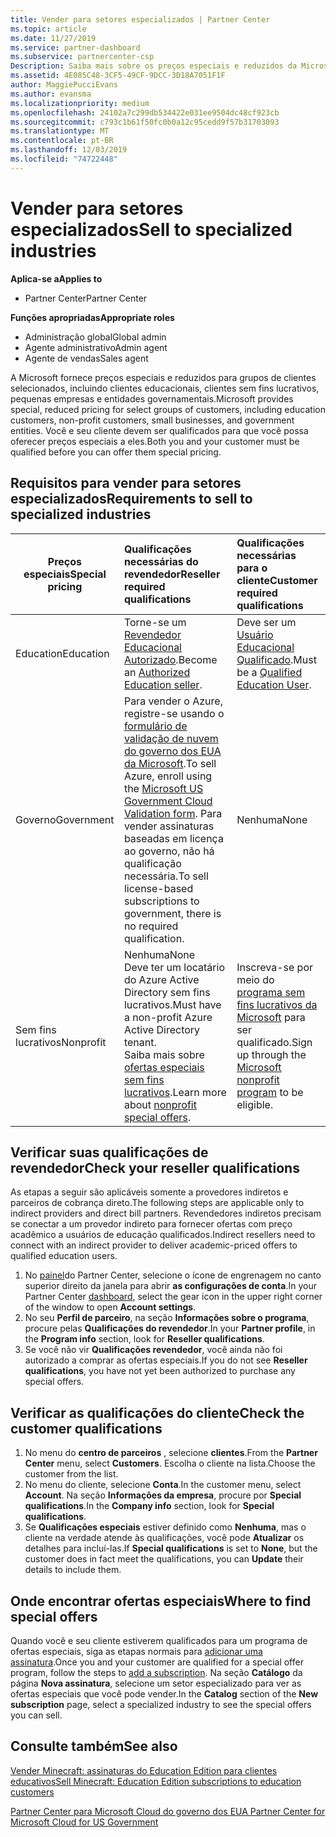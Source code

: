 ```yaml
---
title: Vender para setores especializados | Partner Center
ms.topic: article
ms.date: 11/27/2019
ms.service: partner-dashboard
ms.subservice: partnercenter-csp
Description: Saiba mais sobre os preços especiais e reduzidos da Microsoft para determinados grupos de clientes, incluindo clientes educativos, clientes sem fins lucrativos e usuários do governo.
ms.assetid: 4E085C48-3CF5-49CF-9DCC-3D18A7051F1F
author: MaggiePucciEvans
ms.author: evansma
ms.localizationpriority: medium
ms.openlocfilehash: 24102a7c299db534422e031ee9504dc48cf923cb
ms.sourcegitcommit: c793c1b61f50fc0b0a12c95cedd9f57b31703093
ms.translationtype: MT
ms.contentlocale: pt-BR
ms.lasthandoff: 12/03/2019
ms.locfileid: "74722448"
---
```

# <a name="sell-to-specialized-industries"></a><span data-ttu-id="1d557-103">Vender para setores especializados</span><span class="sxs-lookup"><span data-stu-id="1d557-103">Sell to specialized industries</span></span>

<span data-ttu-id="1d557-104">**Aplica-se a**</span><span class="sxs-lookup"><span data-stu-id="1d557-104">**Applies to**</span></span>

- <span data-ttu-id="1d557-105">Partner Center</span><span class="sxs-lookup"><span data-stu-id="1d557-105">Partner Center</span></span>

<span data-ttu-id="1d557-106">**Funções apropriadas**</span><span class="sxs-lookup"><span data-stu-id="1d557-106">**Appropriate roles**</span></span>

- <span data-ttu-id="1d557-107">Administração global</span><span class="sxs-lookup"><span data-stu-id="1d557-107">Global admin</span></span>
- <span data-ttu-id="1d557-108">Agente administrativo</span><span class="sxs-lookup"><span data-stu-id="1d557-108">Admin agent</span></span>
- <span data-ttu-id="1d557-109">Agente de vendas</span><span class="sxs-lookup"><span data-stu-id="1d557-109">Sales agent</span></span>

<span data-ttu-id="1d557-110">A Microsoft fornece preços especiais e reduzidos para grupos de clientes selecionados, incluindo clientes educacionais, clientes sem fins lucrativos, pequenas empresas e entidades governamentais.</span><span class="sxs-lookup"><span data-stu-id="1d557-110">Microsoft provides special, reduced pricing for select groups of customers, including education customers, non-profit customers, small businesses, and government entities.</span></span> <span data-ttu-id="1d557-111">Você e seu cliente devem ser qualificados para que você possa oferecer preços especiais a eles.</span><span class="sxs-lookup"><span data-stu-id="1d557-111">Both you and your customer must be qualified before you can offer them special pricing.</span></span> 

## <a name="requirements-to-sell-to-specialized-industries"></a><span data-ttu-id="1d557-112">Requisitos para vender para setores especializados</span><span class="sxs-lookup"><span data-stu-id="1d557-112">Requirements to sell to specialized industries</span></span>

|<span data-ttu-id="1d557-113">**Preços especiais**</span><span class="sxs-lookup"><span data-stu-id="1d557-113">**Special pricing**</span></span>   |<span data-ttu-id="1d557-114">**Qualificações necessárias do revendedor**</span><span class="sxs-lookup"><span data-stu-id="1d557-114">**Reseller required qualifications**</span></span>   |<span data-ttu-id="1d557-115">**Qualificações necessárias para o cliente**</span><span class="sxs-lookup"><span data-stu-id="1d557-115">**Customer required qualifications**</span></span>   |
|----------------------------|:---------------------------------|:------------------------------------------|
|<span data-ttu-id="1d557-116">Education</span><span class="sxs-lookup"><span data-stu-id="1d557-116">Education</span></span>   |<span data-ttu-id="1d557-117">Torne-se um [Revendedor Educacional Autorizado](https://www.mepn.com).</span><span class="sxs-lookup"><span data-stu-id="1d557-117">Become an [Authorized Education seller](https://www.mepn.com).</span></span>   | <span data-ttu-id="1d557-118">Deve ser um [Usuário Educacional Qualificado](https://www.microsoftvolumelicensing.com/DocumentSearch.aspx?Mode=3&DocumentTypeId=7).</span><span class="sxs-lookup"><span data-stu-id="1d557-118">Must be a [Qualified Education User](https://www.microsoftvolumelicensing.com/DocumentSearch.aspx?Mode=3&DocumentTypeId=7).</span></span>   |
|<span data-ttu-id="1d557-119">Governo</span><span class="sxs-lookup"><span data-stu-id="1d557-119">Government</span></span>   |<span data-ttu-id="1d557-120">Para vender o Azure, registre-se usando o [formulário de validação de nuvem do governo dos EUA da Microsoft](https://azuregov.microsoft.com/csp).</span><span class="sxs-lookup"><span data-stu-id="1d557-120">To sell Azure, enroll using the [Microsoft US Government Cloud Validation form](https://azuregov.microsoft.com/csp).</span></span> <span data-ttu-id="1d557-121">Para vender assinaturas baseadas em licença ao governo, não há qualificação necessária.</span><span class="sxs-lookup"><span data-stu-id="1d557-121">To sell license-based subscriptions to government, there is no required qualification.</span></span>|   <span data-ttu-id="1d557-122">Nenhuma</span><span class="sxs-lookup"><span data-stu-id="1d557-122">None</span></span>|
|<span data-ttu-id="1d557-123">Sem fins lucrativos</span><span class="sxs-lookup"><span data-stu-id="1d557-123">Nonprofit</span></span>  |<span data-ttu-id="1d557-124">Nenhuma</span><span class="sxs-lookup"><span data-stu-id="1d557-124">None</span></span><br><span data-ttu-id="1d557-125">Deve ter um locatário do Azure Active Directory sem fins lucrativos.</span><span class="sxs-lookup"><span data-stu-id="1d557-125">Must have a non-profit Azure Active Directory tenant.</span></span><br><span data-ttu-id="1d557-126">Saiba mais sobre [ofertas especiais sem fins lucrativos](https://assetsprod.microsoft.com/mpn/nonprofit-skus-in-csp-faq.pdf).</span><span class="sxs-lookup"><span data-stu-id="1d557-126">Learn more about [nonprofit special offers](https://assetsprod.microsoft.com/mpn/nonprofit-skus-in-csp-faq.pdf).</span></span>   |<span data-ttu-id="1d557-127">Inscreva-se por meio do [programa sem fins lucrativos da Microsoft](https://nonprofit.microsoft.com/#/register) para ser qualificado.</span><span class="sxs-lookup"><span data-stu-id="1d557-127">Sign up through the [Microsoft nonprofit program](https://nonprofit.microsoft.com/#/register) to be eligible.</span></span>   |


## <a name="check-your-reseller-qualifications"></a><span data-ttu-id="1d557-128">Verificar suas qualificações de revendedor</span><span class="sxs-lookup"><span data-stu-id="1d557-128">Check your reseller qualifications</span></span>

<span data-ttu-id="1d557-129">As etapas a seguir são aplicáveis somente a provedores indiretos e parceiros de cobrança direto.</span><span class="sxs-lookup"><span data-stu-id="1d557-129">The following steps are applicable only to indirect providers and direct bill partners.</span></span> <span data-ttu-id="1d557-130">Revendedores indiretos precisam se conectar a um provedor indireto para fornecer ofertas com preço acadêmico a usuários de educação qualificados.</span><span class="sxs-lookup"><span data-stu-id="1d557-130">Indirect resellers need to connect with an indirect provider to deliver academic-priced offers to qualified education users.</span></span> 

1.  <span data-ttu-id="1d557-131">No [painel](https://partner.microsoft.com/dashboard)do Partner Center, selecione o ícone de engrenagem no canto superior direito da janela para abrir **as configurações de conta**.</span><span class="sxs-lookup"><span data-stu-id="1d557-131">In your Partner Center [dashboard](https://partner.microsoft.com/dashboard), select the gear icon in the upper right corner of the window to open **Account settings**.</span></span>
2.  <span data-ttu-id="1d557-132">No seu **Perfil de parceiro**, na seção **Informações sobre o programa**, procure pelas **Qualificações do revendedor**.</span><span class="sxs-lookup"><span data-stu-id="1d557-132">In your **Partner profile**, in the **Program info** section, look for **Reseller qualifications**.</span></span>
3.  <span data-ttu-id="1d557-133">Se você não vir **Qualificações revendedor**, você ainda não foi autorizado a comprar as ofertas especiais.</span><span class="sxs-lookup"><span data-stu-id="1d557-133">If you do not see **Reseller qualifications**, you have not yet been authorized to purchase any special offers.</span></span>

## <a name="check-the-customer-qualifications"></a><span data-ttu-id="1d557-134">Verificar as qualificações do cliente</span><span class="sxs-lookup"><span data-stu-id="1d557-134">Check the customer qualifications</span></span>

1.  <span data-ttu-id="1d557-135">No menu do **centro de parceiros** , selecione **clientes**.</span><span class="sxs-lookup"><span data-stu-id="1d557-135">From the **Partner Center** menu, select **Customers**.</span></span> <span data-ttu-id="1d557-136">Escolha o cliente na lista.</span><span class="sxs-lookup"><span data-stu-id="1d557-136">Choose the customer from the list.</span></span>
2.  <span data-ttu-id="1d557-137">No menu do cliente, selecione **Conta**.</span><span class="sxs-lookup"><span data-stu-id="1d557-137">In the customer menu, select **Account**.</span></span> <span data-ttu-id="1d557-138">Na seção **Informações da empresa**, procure por **Special qualifications**.</span><span class="sxs-lookup"><span data-stu-id="1d557-138">In the **Company info** section, look for **Special qualifications**.</span></span>
3.  <span data-ttu-id="1d557-139">Se **Qualificações especiais** estiver definido como **Nenhuma**, mas o cliente na verdade atende às qualificações, você pode **Atualizar** os detalhes para incluí-las.</span><span class="sxs-lookup"><span data-stu-id="1d557-139">If **Special qualifications** is set to **None**, but the customer does in fact meet the qualifications, you can **Update** their details to include them.</span></span>

## <a name="where-to-find-special-offers"></a><span data-ttu-id="1d557-140">Onde encontrar ofertas especiais</span><span class="sxs-lookup"><span data-stu-id="1d557-140">Where to find special offers</span></span>

<span data-ttu-id="1d557-141">Quando você e seu cliente estiverem qualificados para um programa de ofertas especiais, siga as etapas normais para [adicionar uma assinatura](create-a-new-subscription.md).</span><span class="sxs-lookup"><span data-stu-id="1d557-141">Once you and your customer are qualified for a special offer program, follow the steps to [add a subscription](create-a-new-subscription.md).</span></span> <span data-ttu-id="1d557-142">Na seção **Catálogo** da página **Nova assinatura**, selecione um setor especializado para ver as ofertas especiais que você pode vender.</span><span class="sxs-lookup"><span data-stu-id="1d557-142">In the **Catalog** section of the **New subscription** page, select a specialized industry to see the special offers you can sell.</span></span>

## <a name="see-also"></a><span data-ttu-id="1d557-143">Consulte também</span><span class="sxs-lookup"><span data-stu-id="1d557-143">See also</span></span>

[<span data-ttu-id="1d557-144">Vender Minecraft: assinaturas do Education Edition para clientes educativos</span><span class="sxs-lookup"><span data-stu-id="1d557-144">Sell Minecraft: Education Edition subscriptions to education customers</span></span>](minecraft-subscriptions.md)

[<span data-ttu-id="1d557-145">Partner Center para Microsoft Cloud do governo dos EUA</span><span class="sxs-lookup"><span data-stu-id="1d557-145"> Partner Center for Microsoft Cloud for US Government</span></span>](partner-center-for-microsoft-us-govt-cloud.md)


 

 

 



